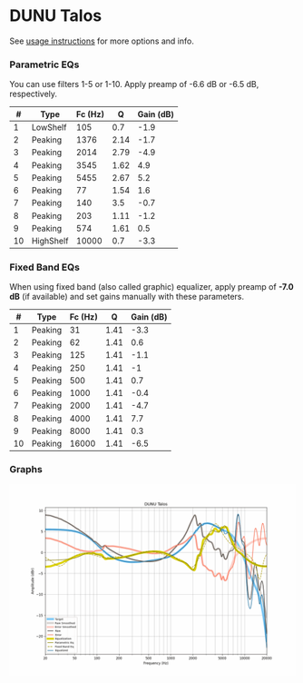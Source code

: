 # DUNU Talos
See [usage instructions](https://github.com/jaakkopasanen/AutoEq#usage) for more options and info.

### Parametric EQs
You can use filters 1-5 or 1-10. Apply preamp of -6.6 dB or -6.5 dB, respectively.

|   # | Type      |   Fc (Hz) |    Q |   Gain (dB) |
|-----|-----------|-----------|------|-------------|
|   1 | LowShelf  |       105 | 0.7  |        -1.9 |
|   2 | Peaking   |      1376 | 2.14 |        -1.7 |
|   3 | Peaking   |      2014 | 2.79 |        -4.9 |
|   4 | Peaking   |      3545 | 1.62 |         4.9 |
|   5 | Peaking   |      5455 | 2.67 |         5.2 |
|   6 | Peaking   |        77 | 1.54 |         1.6 |
|   7 | Peaking   |       140 | 3.5  |        -0.7 |
|   8 | Peaking   |       203 | 1.11 |        -1.2 |
|   9 | Peaking   |       574 | 1.61 |         0.5 |
|  10 | HighShelf |     10000 | 0.7  |        -3.3 |

### Fixed Band EQs
When using fixed band (also called graphic) equalizer, apply preamp of **-7.0 dB** (if available) and set gains manually with these parameters.

|   # | Type    |   Fc (Hz) |    Q |   Gain (dB) |
|-----|---------|-----------|------|-------------|
|   1 | Peaking |        31 | 1.41 |        -3.3 |
|   2 | Peaking |        62 | 1.41 |         0.6 |
|   3 | Peaking |       125 | 1.41 |        -1.1 |
|   4 | Peaking |       250 | 1.41 |        -1   |
|   5 | Peaking |       500 | 1.41 |         0.7 |
|   6 | Peaking |      1000 | 1.41 |        -0.4 |
|   7 | Peaking |      2000 | 1.41 |        -4.7 |
|   8 | Peaking |      4000 | 1.41 |         7.7 |
|   9 | Peaking |      8000 | 1.41 |         0.3 |
|  10 | Peaking |     16000 | 1.41 |        -6.5 |

### Graphs
![](./DUNU%20Talos.png)
